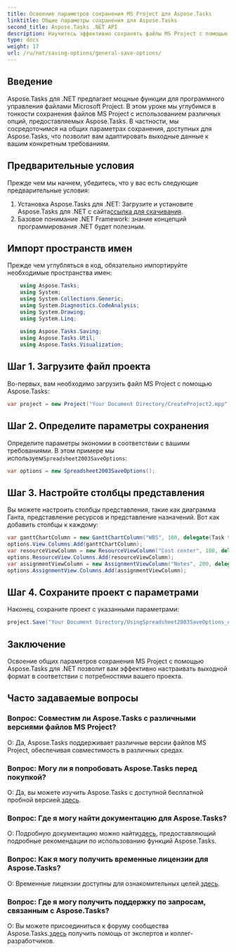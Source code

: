 ```yaml
---
title: Освоение параметров сохранения MS Project для Aspose.Tasks
linktitle: Общие параметры сохранения для Aspose.Tasks
second_title: Aspose.Tasks .NET API
description: Научитесь эффективно сохранять файлы MS Project с помощью Aspose.Tasks для .NET. Легко настройте параметры вывода для своих проектов.
type: docs
weight: 17
url: /ru/net/saving-options/general-save-options/
---
```

## Введение
Aspose.Tasks для .NET предлагает мощные функции для программного управления файлами Microsoft Project. В этом уроке мы углубимся в тонкости сохранения файлов MS Project с использованием различных опций, предоставляемых Aspose.Tasks. В частности, мы сосредоточимся на общих параметрах сохранения, доступных для Aspose.Tasks, что позволит вам адаптировать выходные данные к вашим конкретным требованиям.
## Предварительные условия
Прежде чем мы начнем, убедитесь, что у вас есть следующие предварительные условия:
1.  Установка Aspose.Tasks для .NET: Загрузите и установите Aspose.Tasks для .NET с сайта[ссылка для скачивания](https://releases.aspose.com/tasks/net/).
2. Базовое понимание .NET Framework: знание концепций программирования .NET будет полезным.

## Импорт пространств имен
Прежде чем углубляться в код, обязательно импортируйте необходимые пространства имен:
```csharp
    using Aspose.Tasks;
    using System;
    using System.Collections.Generic;
    using System.Diagnostics.CodeAnalysis;
    using System.Drawing;
    using System.Linq;
    
    using Aspose.Tasks.Saving;
    using Aspose.Tasks.Util;
    using Aspose.Tasks.Visualization;
```

## Шаг 1. Загрузите файл проекта
Во-первых, вам необходимо загрузить файл MS Project с помощью Aspose.Tasks:
```csharp
var project = new Project("Your Document Directory/CreateProject2.mpp");
```
## Шаг 2. Определите параметры сохранения
 Определите параметры экономии в соответствии с вашими требованиями. В этом примере мы используем`Spreadsheet2003SaveOptions`:
```csharp
var options = new Spreadsheet2003SaveOptions();
```
## Шаг 3. Настройте столбцы представления
Вы можете настроить столбцы представления, такие как диаграмма Ганта, представление ресурсов и представление назначений. Вот как добавить столбцы к каждому:
```csharp
var ganttChartColumn = new GanttChartColumn("WBS", 100, delegate(Task task) { return task.Get(Tsk.WBS); });
options.View.Columns.Add(ganttChartColumn);
var resourceViewColumn = new ResourceViewColumn("Cost center", 100, delegate(Resource resource) { return resource.Get(Rsc.CostCenter); });
options.ResourceView.Columns.Add(resourceViewColumn);
var assignmentViewColumn = new AssignmentViewColumn("Notes", 200, delegate(ResourceAssignment assignment) { return assignment.Get(Asn.NotesText); });
options.AssignmentView.Columns.Add(assignmentViewColumn);
```
## Шаг 4. Сохраните проект с параметрами
Наконец, сохраните проект с указанными параметрами:
```csharp
project.Save("Your Document Directory/UsingSpreadsheet2003SaveOptions_out.xml", options);
```

## Заключение
Освоение общих параметров сохранения MS Project с помощью Aspose.Tasks для .NET позволит вам эффективно настраивать выходной формат в соответствии с потребностями вашего проекта.
## Часто задаваемые вопросы
### Вопрос: Совместим ли Aspose.Tasks с различными версиями файлов MS Project?
О: Да, Aspose.Tasks поддерживает различные версии файлов MS Project, обеспечивая совместимость в различных средах.
### Вопрос: Могу ли я попробовать Aspose.Tasks перед покупкой?
 О: Да, вы можете изучить Aspose.Tasks с доступной бесплатной пробной версией.[здесь](https://releases.aspose.com/).
### Вопрос: Где я могу найти документацию для Aspose.Tasks?
О: Подробную документацию можно найти[здесь](https://reference.aspose.com/tasks/net/), предоставляющий подробные рекомендации по использованию функций Aspose.Tasks.
### Вопрос: Как я могу получить временные лицензии для Aspose.Tasks?
 О: Временные лицензии доступны для ознакомительных целей.[здесь](https://purchase.aspose.com/temporary-license/).
### Вопрос: Где я могу получить поддержку по запросам, связанным с Aspose.Tasks?
 О: Вы можете присоединиться к форуму сообщества Aspose.Tasks.[здесь](https://forum.aspose.com/c/tasks/15) получить помощь от экспертов и коллег-разработчиков.